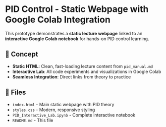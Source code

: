 # PID Control - Static Webpage with Google Colab Integration

This prototype demonstrates a **static lecture webpage** linked to an **interactive Google Colab notebook** for hands-on PID control learning.

## 🎯 Concept

- **Static HTML**: Clean, fast-loading lecture content from `pid_manual.md`
- **Interactive Lab**: All code experiments and visualizations in Google Colab
- **Seamless Integration**: Direct links from theory to practice

## 📁 Files

- `index.html` - Main static webpage with PID theory
- `styles.css` - Modern, responsive styling
- `PID_Interactive_Lab.ipynb` - Complete interactive notebook
- `README.md` - This file
